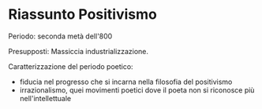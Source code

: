 # Riassunto Positivismo 

Periodo: seconda metà dell'800

Presupposti:
Massiccia industrializzazione.

Caratterizzazione del periodo poetico:
- fiducia nel progresso che si incarna nella filosofia del positivismo
- irrazionalismo, quei movimenti poetici dove il poeta non si riconosce più nell'intellettuale
<!--stackedit_data:
eyJoaXN0b3J5IjpbMTU0NDczODUxMywxNTczODUzODkzLDE5MD
U5ODI1NjFdfQ==
-->